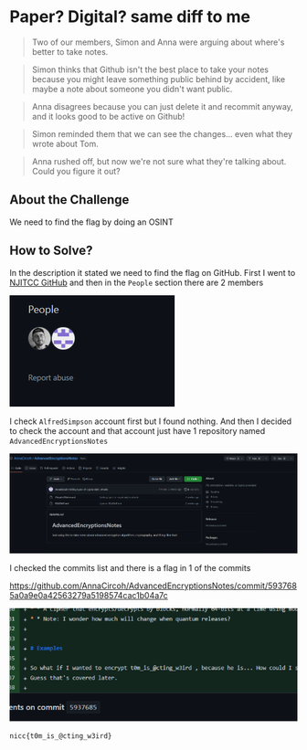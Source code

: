 # Paper? Digital? same diff to me

> Two of our members, Simon and Anna were arguing about where's better to take notes.

> Simon thinks that Github isn't the best place to take your notes because you might leave something public behind by accident, like maybe a note about someone you didn't want public.

> Anna disagrees because you can just delete it and recommit anyway, and it looks good to be active on Github!

> Simon reminded them that we can see the changes... even what they wrote about Tom.

> Anna rushed off, but now we're not sure what they're talking about. Could you figure it out?

## About the Challenge
We need to find the flag by doing an OSINT

## How to Solve?
In the description it stated we need to find the flag on GitHub. First I went to [NJITCC GitHub](https://github.com/NJITICC) and then in the `People` section there are 2 members

![peoples](images/people.png)

I check `AlfredSimpson` account first but I found nothing. And then I decided to check the account and that account just have 1 repository named `AdvancedEncryptionsNotes`

![repository](images/repository.png)

I checked the commits list and there is a flag in 1 of the commits

https://github.com/AnnaCircoh/AdvancedEncryptionsNotes/commit/5937685a0a9e0a42563279a5198574cac1b04a7c

![flag](images/flag.png)

```
nicc{t0m_is_@cting_w3ird}
```